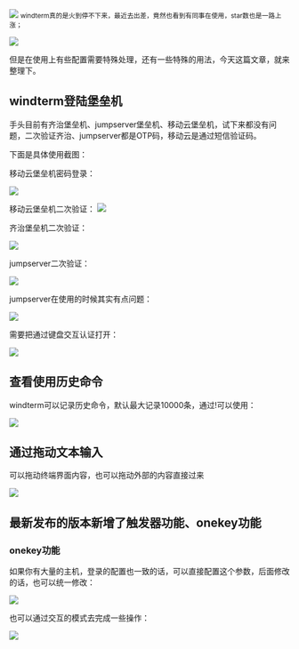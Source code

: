 <img src="/assets/image/231012-windterm补充介绍-1.png" style="max-width: 70%; height: auto;">
<small>windterm真的是火到停不下来，最近去出差，竟然也看到有同事在使用，star数也是一路上涨；</small>



![](/assets/image/231012-windterm补充介绍-1.png)

但是在使用上有些配置需要特殊处理，还有一些特殊的用法，今天这篇文章，就来整理下。



## windterm登陆堡垒机

手头目前有齐治堡垒机、jumpserver堡垒机、移动云堡垒机，试下来都没有问题，二次验证齐治、jumpserver都是OTP码，移动云是通过短信验证码。

下面是具体使用截图：

移动云堡垒机密码登录：

![](/assets/image/231012-windterm补充介绍-2.png)

移动云堡垒机二次验证：
![](/assets/image/231012-windterm补充介绍-3.png)

齐治堡垒机二次验证：

![](/assets/image/231012-windterm补充介绍-4.png)

jumpserver二次验证：


![](/assets/image/231012-windterm补充介绍-5.png)

jumpserver在使用的时候其实有点问题：

![](/assets/image/231012-windterm补充介绍-6.png)

需要把通过键盘交互认证打开：

![](/assets/image/231012-windterm补充介绍-7.png)

## 查看使用历史命令

windterm可以记录历史命令，默认最大记录10000条，通过!可以使用：

![](/assets/image/231012-windterm补充介绍-8.gif)


## 通过拖动文本输入
可以拖动终端界面内容，也可以拖动外部的内容直接过来

![](https://kingtoolbox.github.io/img/tips_input_by_dragging_and_dropping_text.gif)

##  最新发布的版本新增了触发器功能、onekey功能

### onekey功能

如果你有大量的主机，登录的配置也一致的话，可以直接配置这个参数，后面修改的话，也可以统一修改：

![](https://kingtoolbox.github.io/img/onekey_ssh_onekey.gif)

也可以通过交互的模式去完成一些操作：

![](https://kingtoolbox.github.io/img/onekey_expect_onekey.gif)

